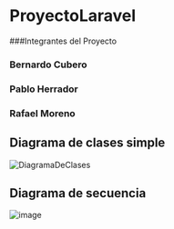 # ProyectoLaravel
###Integrantes del Proyecto
### Bernardo Cubero
### Pablo Herrador
### Rafael Moreno

## Diagrama de clases simple
![DiagramaDeClases](https://github.com/user-attachments/assets/de0b45fc-21cf-4a72-9308-d12c53140135)

## Diagrama de secuencia
![image](https://github.com/user-attachments/assets/c234fafc-6845-42bd-8be0-94eb488808d7)
